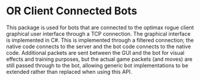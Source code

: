 # OR Client Connected Bots

This package is used for bots that are connected to the optimax rogue client graphical user interface
through a TCP connection. The graphical interface is implemented in C#. This is implemented through a
filtered connection; the native code connects to the server and the bot code connects to the native code.
Additional packets are sent between the GUI and the bot for visual effects and training purposes, but
the actual game packets (and moves) are still passed through to the bot, allowing generic bot implementations
to be extended rather than replaced when using this API.
